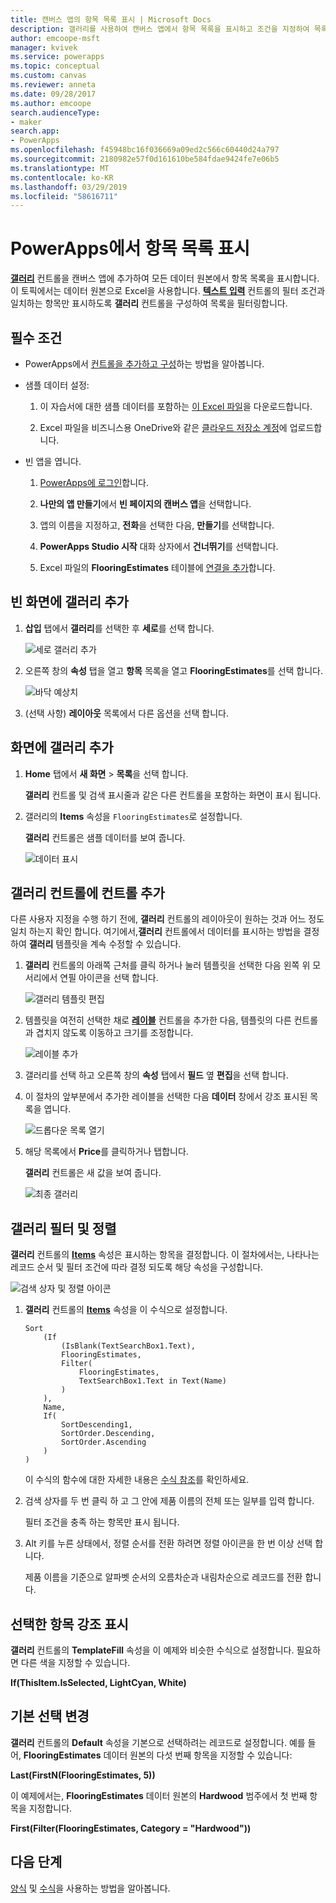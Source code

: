 ```yaml
---
title: 캔버스 앱의 항목 목록 표시 | Microsoft Docs
description: 갤러리를 사용하여 캔버스 앱에서 항목 목록을 표시하고 조건을 지정하여 목록을 필터링합니다.
author: emcoope-msft
manager: kvivek
ms.service: powerapps
ms.topic: conceptual
ms.custom: canvas
ms.reviewer: anneta
ms.date: 09/28/2017
ms.author: emcoope
search.audienceType:
- maker
search.app:
- PowerApps
ms.openlocfilehash: f45948bc16f036669a09ed2c566c60440d24a797
ms.sourcegitcommit: 2180982e57f0d161610be584fdae9424fe7e06b5
ms.translationtype: MT
ms.contentlocale: ko-KR
ms.lasthandoff: 03/29/2019
ms.locfileid: "58616711"
---
```

# <a name="show-a-list-of-items-in-powerapps"></a>PowerApps에서 항목 목록 표시

**[갤러리](controls/control-gallery.md)** 컨트롤을 캔버스 앱에 추가하여 모든 데이터 원본에서 항목 목록을 표시합니다. 이 토픽에서는 데이터 원본으로 Excel을 사용합니다. **[텍스트 입력](controls/control-text-input.md)** 컨트롤의 필터 조건과 일치하는 항목만 표시하도록 **갤러리** 컨트롤을 구성하여 목록을 필터링합니다.

## <a name="prerequisites"></a>필수 조건

- PowerApps에서 [컨트롤을 추가하고 구성](add-configure-controls.md)하는 방법을 알아봅니다.

- 샘플 데이터 설정:
    1. 이 자습서에 대한 샘플 데이터를 포함하는 [이 Excel 파일](https://az787822.vo.msecnd.net/documentation/get-started-from-data/FlooringEstimates.xlsx)을 다운로드합니다.

    2. Excel 파일을 비즈니스용 OneDrive와 같은 [클라우드 저장소 계정](connections/cloud-storage-blob-connections.md)에 업로드합니다.

- 빈 앱을 엽니다.
    1. [PowerApps에 로그인](http://web.powerapps.com?utm_source=padocs&utm_medium=linkinadoc&utm_campaign=referralsfromdoc)합니다.

    1. **나만의 앱 만들기**에서 **빈 페이지의 캔버스 앱**을 선택합니다.

    1. 앱의 이름을 지정하고, **전화**을 선택한 다음, **만들기**를 선택합니다.

    1. **PowerApps Studio 시작** 대화 상자에서 **건너뛰기**를 선택합니다.

    1. Excel 파일의 **FlooringEstimates** 테이블에 [연결을 추가](add-data-connection.md)합니다.

## <a name="add-a-gallery-to-a-blank-screen"></a>빈 화면에 갤러리 추가

1. **삽입** 탭에서 **갤러리**를 선택한 후 **세로**를 선택 합니다.

    ![세로 갤러리 추가](./media/add-gallery/gallery-dropdown.png)

1. 오른쪽 창의 **속성** 탭을 열고 **항목** 목록을 열고 **FlooringEstimates**를 선택 합니다.

    ![바닥 예상치](./media/add-gallery/select-layout.png)

1. (선택 사항) **레이아웃** 목록에서 다른 옵션을 선택 합니다.

## <a name="add-a-gallery-in-a-screen"></a>화면에 갤러리 추가

1. **Home** 탭에서 **새 화면** > **목록**을 선택 합니다.

    **갤러리** 컨트롤 및 검색 표시줄과 같은 다른 컨트롤을 포함하는 화면이 표시 됩니다.

1. 갤러리의 **Items** 속성을 `FlooringEstimates`로 설정합니다.

    **갤러리** 컨트롤은 샘플 데이터를 보여 줍니다.

    ![데이터 표시](./media/add-gallery/show-data-default.png)

## <a name="add-a-control-to-the-gallery-control"></a>갤러리 컨트롤에 컨트롤 추가
다른 사용자 지정을 수행 하기 전에, **갤러리** 컨트롤의 레이아웃이 원하는 것과 어느 정도 일치 하는지 확인 합니다. 여기에서,**갤러리** 컨트롤에서 데이터를 표시하는 방법을 결정하여 **갤러리** 템플릿을 계속 수정할 수 있습니다.

1. **갤러리** 컨트롤의 아래쪽 근처를 클릭 하거나 눌러 템플릿을 선택한 다음 왼쪽 위 모서리에서 연필 아이콘을 선택 합니다.

    ![갤러리 템플릿 편집](./media/add-gallery/edit-item.png)

2. 템플릿을 여전히 선택한 채로 **[레이블](controls/control-text-box.md)** 컨트롤을 추가한 다음, 템플릿의 다른 컨트롤과 겹치지 않도록 이동하고 크기를 조정합니다.

    ![레이블 추가](./media/add-gallery/add-text-box.png)

3. 갤러리를 선택 하고 오른쪽 창의 **속성** 탭에서 **필드** 옆 **편집**을 선택 합니다.

4. 이 절차의 앞부분에서 추가한 레이블을 선택한 다음 **데이터** 창에서 강조 표시된 목록을 엽니다.

    ![드롭다운 목록 열기](./media/add-gallery/open-dropdown.png)

5. 해당 목록에서 **Price**를 클릭하거나 탭합니다.

    **갤러리** 컨트롤은 새 값을 보여 줍니다.

    ![최종 갤러리](./media/add-gallery/final-gallery.png)

## <a name="filter-and-sort-a-gallery"></a>갤러리 필터 및 정렬
**갤러리** 컨트롤의 **[Items](controls/properties-core.md)** 속성은 표시하는 항목을 결정합니다. 이 절차에서는, 나타나는 레코드 순서 및 필터 조건에 따라 결정 되도록 해당 속성을 구성합니다.

![검색 상자 및 정렬 아이콘](./media/add-gallery/text-search-box.png)

1. **갤러리** 컨트롤의 **[Items](controls/properties-core.md)** 속성을 이 수식으로 설정합니다.

    ```powerapps-dot
    Sort
        (If
            (IsBlank(TextSearchBox1.Text),
            FlooringEstimates,
            Filter(
                FlooringEstimates,
                TextSearchBox1.Text in Text(Name)
            )
        ),
        Name,
        If(
            SortDescending1,
            SortOrder.Descending,
            SortOrder.Ascending
        )
    )
    ```

    이 수식의 함수에 대한 자세한 내용은 [수식 참조](formula-reference.md)를 확인하세요.

1. 검색 상자를 두 번 클릭 하 고 그 안에 제품 이름의 전체 또는 일부를 입력 합니다.

    필터 조건을 충족 하는 항목만 표시 됩니다.

1. Alt 키를 누른 상태에서, 정렬 순서를 전환 하려면 정렬 아이콘을 한 번 이상 선택 합니다.

    제품 이름을 기준으로 알파벳 순서의 오름차순과 내림차순으로 레코드를 전환 합니다.

## <a name="highlight-the-selected-item"></a>선택한 항목 강조 표시
**갤러리** 컨트롤의 **TemplateFill** 속성을 이 예제와 비슷한 수식으로 설정합니다. 필요하면 다른 색을 지정할 수 있습니다.

**If(ThisItem.IsSelected, LightCyan, White)**

## <a name="change-the-default-selection"></a>기본 선택 변경
**갤러리** 컨트롤의 **Default** 속성을 기본으로 선택하려는 레코드로 설정합니다. 예를 들어, **FlooringEstimates** 데이터 원본의 다섯 번째 항목을 지정할 수 있습니다:

**Last(FirstN(FlooringEstimates, 5))**

이 예제에서는, **FlooringEstimates** 데이터 원본의 **Hardwood** 범주에서 첫 번째 항목을 지정합니다.

**First(Filter(FlooringEstimates, Category = "Hardwood"))**

## <a name="next-steps"></a>다음 단계
[양식](working-with-forms.md) 및 [수식](working-with-formulas.md)을 사용하는 방법을 알아봅니다.

